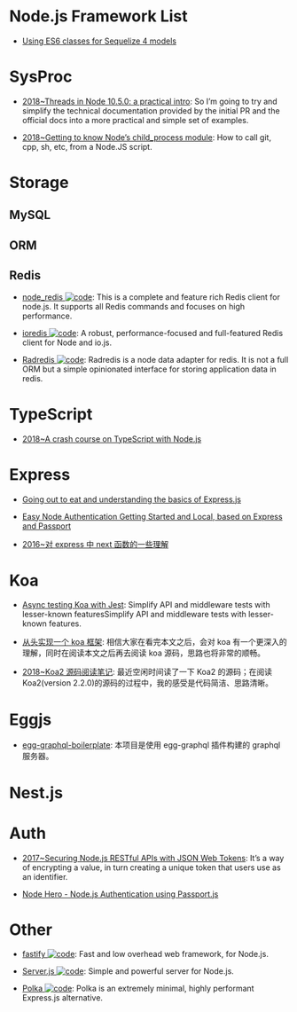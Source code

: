 # Node.js Framework List

- [Using ES6 classes for Sequelize 4 models](https://hackernoon.com/using-es6-classes-for-sequelize-4-models-b9fd54a5f8c9?source=linkShare-fe48c4221a4c-1526129263)

# SysProc

- [2018~Threads in Node 10.5.0: a practical intro](https://medium.com/dailyjs/threads-in-node-10-5-0-a-practical-intro-3b85a0a3c953): So I’m going to try and simplify the technical documentation provided by the initial PR and the official docs into a more practical and simple set of examples.

- [2018~Getting to know Node’s child_process module](https://medium.com/the-guild/getting-to-know-nodes-child-process-module-8ed63038f3fa): How to call git, cpp, sh, etc, from a Node.JS script.

# Storage

## MySQL

## ORM

## Redis

- [node_redis ![code](https://ng-tech.icu/assets/code.svg)](https://github.com/NodeRedis/node_redis): This is a complete and feature rich Redis client for node.js. It supports all Redis commands and focuses on high performance.

- [ioredis ![code](https://ng-tech.icu/assets/code.svg)](https://github.com/luin/ioredis): A robust, performance-focused and full-featured Redis client for Node and io.js.

- [Radredis ![code](https://ng-tech.icu/assets/code.svg)](https://github.com/bustle/radredis): Radredis is a node data adapter for redis. It is not a full ORM but a simple opinionated interface for storing application data in redis.

# TypeScript

- [2018~A crash course on TypeScript with Node.js](https://blog.sourcerer.io/a-crash-course-on-typescript-with-node-js-2c376285afe1)

# Express

- [Going out to eat and understanding the basics of Express.js](https://parg.co/UKZ)

- [Easy Node Authentication Getting Started and Local, based on Express and Passport](https://scotch.io/tutorials/easy-node-authentication-setup-and-local)

- [2016~对 express 中 next 函数的一些理解](https://cnodejs.org/topic/5757e80a8316c7cb1ad35bab)

# Koa

- [Async testing Koa with Jest](https://hackernoon.com/async-testing-koa-with-jest-1b6e84521b71?source=linkShare-fe48c4221a4c-1508838328): Simplify API and middleware tests with lesser-known featuresSimplify API and middleware tests with lesser-known features.

- [从头实现一个 koa 框架](https://zhuanlan.zhihu.com/p/35040744): 相信大家在看完本文之后，会对 koa 有一个更深入的理解，同时在阅读本文之后再去阅读 koa 源码，思路也将非常的顺畅。

- [2018~Koa2 源码阅读笔记](https://mrsunny123.github.io/2017/06/21/Koa2-Code): 最近空闲时间读了一下 Koa2 的源码；在阅读 Koa2(version 2.2.0)的源码的过程中，我的感受是代码简洁、思路清晰。

# Eggjs

- [egg-graphql-boilerplate](https://github.com/freebyron/egg-graphql-boilerplate): 本项目是使用 egg-graphql 插件构建的 graphql 服务器。

# Nest.js

# Auth

- [2017~Securing Node.js RESTful APIs with JSON Web Tokens](https://medium.freecodecamp.org/securing-node-js-restful-apis-with-json-web-tokens-9f811a92bb52): It’s a way of encrypting a value, in turn creating a unique token that users use as an identifier.

- [Node Hero - Node.js Authentication using Passport.js](https://parg.co/UqY)

# Other

- [fastify ![code](https://ng-tech.icu/assets/code.svg)](https://github.com/fastify/fastify): Fast and low overhead web framework, for Node.js.

- [Server.js ![code](https://ng-tech.icu/assets/code.svg)](https://github.com/franciscop/server): Simple and powerful server for Node.js.

- [Polka ![code](https://ng-tech.icu/assets/code.svg)](https://github.com/lukeed/polka): Polka is an extremely minimal, highly performant Express.js alternative.
